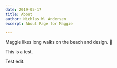 ```yaml
---
date: 2019-05-17
title: About
author: Nichlas W. Andersen
excerpt: About Page for Maggie

---
```

Maggie likes long walks on the beach and design. 🎨

This is a test.

Test edit. 